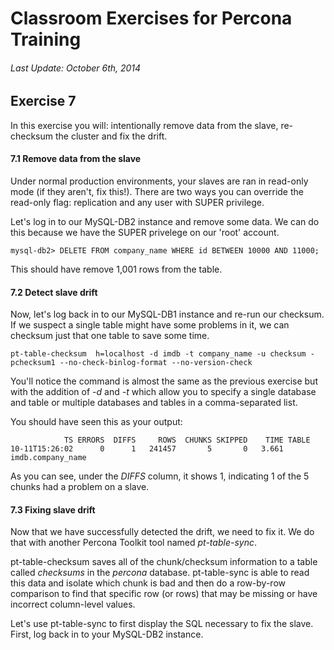# Classroom Exercises for Percona Training
###### Last Update: October 6th, 2014

## Exercise 7

In this exercise you will: intentionally remove data from the slave, re-checksum the cluster and fix the drift.

#### 7.1 Remove data from the slave

Under normal production environments, your slaves are ran in read-only mode (if they aren't, fix this!). There are two ways you can override the read-only flag: replication and any user with SUPER privilege.

Let's log in to our MySQL-DB2 instance and remove some data. We can do this because we have the SUPER privelege on our 'root' account.

`mysql-db2> DELETE FROM company_name WHERE id BETWEEN 10000 AND 11000;`

This should have remove 1,001 rows from the table.

#### 7.2 Detect slave drift

Now, let's log back in to our MySQL-DB1 instance and re-run our checksum. If we suspect a single table might have some problems in it, we can checksum just that one table to save some time.

`pt-table-checksum  h=localhost -d imdb -t company_name -u checksum -pchecksum1 --no-check-binlog-format --no-version-check`

You'll notice the command is almost the same as the previous exercise but with the addition of *-d* and *-t* which allow you to specify a single database and table or multiple databases and tables in a comma-separated list.

You should have seen this as your output:

```
            TS ERRORS  DIFFS     ROWS  CHUNKS SKIPPED    TIME TABLE
10-11T15:26:02      0      1   241457       5       0   3.661 imdb.company_name
```

As you can see, under the *DIFFS* column, it shows 1, indicating 1 of the 5 chunks had a problem on a slave.

#### 7.3 Fixing slave drift

Now that we have successfully detected the drift, we need to fix it. We do that with another Percona Toolkit tool named *pt-table-sync*.

pt-table-checksum saves all of the chunk/checksum information to a table called _checksums_ in the _percona_ database. pt-table-sync is able to read this data and isolate which chunk is bad and then do a row-by-row comparison to find that specific row (or rows) that may be missing or have incorrect column-level values.

Let's use pt-table-sync to first display the SQL necessary to fix the slave. First, log back in to your MySQL-DB2 instance.

